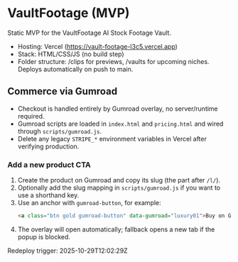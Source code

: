 # VaultFootage (MVP)
Static MVP for the VaultFootage AI Stock Footage Vault.
- Hosting: Vercel (https://vault-footage-l3c5.vercel.app)
- Stack: HTML/CSS/JS (no build step)
- Folder structure: /clips for previews, /vaults for upcoming niches.
Deploys automatically on push to main.

## Commerce via Gumroad
- Checkout is handled entirely by Gumroad overlay, no server/runtime required.
- Gumroad scripts are loaded in `index.html` and `pricing.html` and wired through `scripts/gumroad.js`.
- Delete any legacy `STRIPE_*` environment variables in Vercel after verifying production.

### Add a new product CTA
1. Create the product on Gumroad and copy its slug (the part after `/l/`).
2. Optionally add the slug mapping in `scripts/gumroad.js` if you want to use a shorthand key.
3. Use an anchor with `gumroad-button`, for example:
   ```html
   <a class="btn gold gumroad-button" data-gumroad="luxury01">Buy on Gumroad</a>
   ```
4. The overlay will open automatically; fallback opens a new tab if the popup is blocked.

Redeploy trigger: 2025-10-29T12:02:29Z
